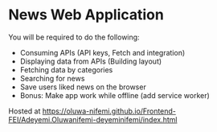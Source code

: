 # News Web Application

You will be required to do the following:

- Consuming APIs (API keys, Fetch and integration)
- Displaying data from APIs (Building layout)
- Fetching data by categories
- Searching for news
- Save users liked news on the browser 
- Bonus: Make app work while offline (add service worker)

Hosted at 
https://oluwa-nifemi.github.io/Frontend-FEI/Adeyemi.Oluwanifemi-deyeminifemi/index.html
